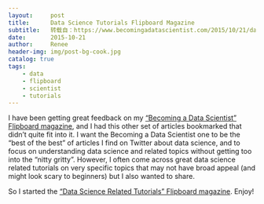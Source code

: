 ```yaml
---
layout:     post
title:      Data Science Tutorials Flipboard Magazine
subtitle:   转载自：https://www.becomingadatascientist.com/2015/10/21/data-science-tutorials-flipboard-magazine/
date:       2015-10-21
author:     Renee
header-img: img/post-bg-cook.jpg
catalog: true
tags:
    - data
    - flipboard
    - scientist
    - tutorials
---
```


I have been getting great feedback on my [“Becoming a Data Scientist” Flipboard magazine](https://flipboard.com/@becomingdatasci/becoming-a-data-scientist-5ktft1lky), and I had this other set of articles bookmarked that didn’t quite fit into it. I want the Becoming a Data Scientist one to be the “best of the best” of articles I find on Twitter about data science, and to focus on understanding data science and related topics without getting too into the “nitty gritty”. However, I often come across great data science related tutorials on very specific topics that may not have broad appeal (and might look scary to beginners) but I also wanted to share. 

So I started the [“Data Science Related Tutorials” Flipboard magazine](https://flipboard.com/@becomingdatasci/data-science-related-tutorials-1h97ri85y). Enjoy!
